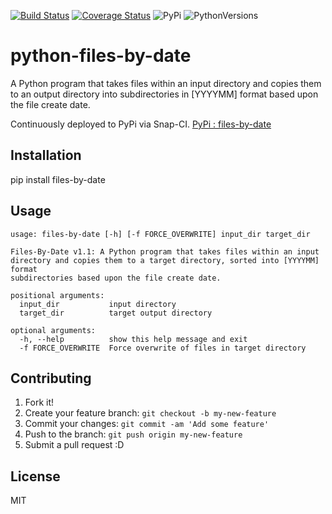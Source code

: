 [![Build Status](https://travis-ci.org/DEV3L/python-files-by-date.png)](https://travis-ci.org/DEV3L/python-files-by-date)
[![Coverage Status](https://coveralls.io/repos/github/DEV3L/python-files-by-date/badge.svg)](https://coveralls.io/github/DEV3L/python-files-by-date)
![PyPi](https://img.shields.io/pypi/v/files-by-date.svg)
![PythonVersions](https://img.shields.io/pypi/pyversions/files-by-date.svg)


# python-files-by-date

A Python program that takes files within an input directory and copies them to an output directory into subdirectories in [YYYYMM] format based upon the file create date.

Continuously deployed to PyPi via Snap-CI. 
[PyPi : files-by-date](https://pypi.python.org/pypi/files-by-date/)

## Installation

pip install files-by-date


## Usage

```
usage: files-by-date [-h] [-f FORCE_OVERWRITE] input_dir target_dir
 
Files-By-Date v1.1: A Python program that takes files within an input
directory and copies them to a target directory, sorted into [YYYYMM] format
subdirectories based upon the file create date.
 
positional arguments:
  input_dir           input directory
  target_dir          target output directory
 
optional arguments:
  -h, --help          show this help message and exit
  -f FORCE_OVERWRITE  Force overwrite of files in target directory
```


## Contributing

1. Fork it!
2. Create your feature branch: `git checkout -b my-new-feature`
3. Commit your changes: `git commit -am 'Add some feature'`
4. Push to the branch: `git push origin my-new-feature`
5. Submit a pull request :D


## License

MIT
